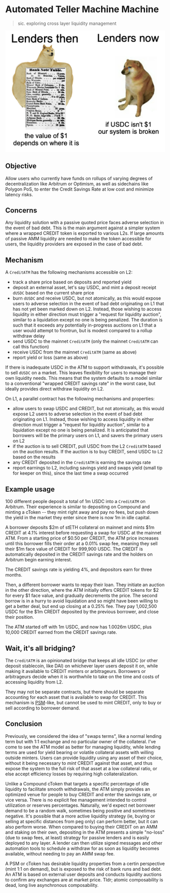 # Automated Teller Machine Machine
> sic. exploring cross layer liquidity management

![img](table.png)

## Objective
Allow users who currently have funds on rollups of varying degrees of decentralization like Arbitrum or Optimism, as well as sidechains like Polygon PoS, to enter the Credit Savings Rate at low cost and minimize latency risks.

## Concerns

Any liquidity solution with a passive quoted price faces adverse selection in the event of bad debt. This is the main argument against a simpler system where a wrapped CREDIT token is exported to various L2s. If large amounts of passive AMM liquidity are needed to make the token accessible for users, the liquidity providers are exposed in the case of bad debt.

## Mechanism
A `CreditATM` has the following mechanisms accessible on L2:

* track a share price based on deposits and reported yield
* deposit an external asset, let's say USDC, and mint a deposit receipt `dUSDC` based on the current share price
* burn `dUSDC` and receive USDC, but not atomically, as this would expose users to adverse selection in the event of bad debt originating on L1 that has not yet been marked down on L2. Instead, those wishing to access liquidity in either direction must trigger a "request for liquidity auction", similar to a liquidation except no one is being penalized. The duration is such that it exceeds any potentially in-progress auctions on L1 that a user would attempt to frontrun, but is modest compared to a rollup withdraw delay
* send USDC to the mainnet `CreditATM` (only the mainnet `CreditATM` can call this function)
* receive USDC from the mainnet `CreditATM` (same as above)
* report yield or loss (same as above)

If there is inadequate USDC in the ATM to support withdrawals, it's possible to sell `dUSDC` on a market. This leaves flexibility for users to manage their own liquidity needs. This means that the system defaults to a model similar to a conventional "wrapped CREDIT savings rate" in the worst case, but ideally provides direct withdraw liquidity on L2.

On L1, a parallel contract has the following mechanisms and properties:
* allow users to swap USDC and CREDIT, but not atomically, as this would expose L2 users to adverse selection in the event of bad debt originating on L1. Instead, those wishing to access liquidity in either direction must trigger a "request for liquidity auction", similar to a liquidation except no one is being penalized. It is anticipated that borrowers will be the primary users on L1, and savers the primary users on L2
* if the auction is to sell CREDIT, pull USDC from the L2 `CreditATM` based on the auction results. If the auction is to buy CREDIT, send USDC to L2 based on the results
* any CREDIT deposited in the `CreditATM` is earning the savings rate
* report earnings to L2, including savings yield and swaps yield (small tip for keeper on this), since the last time a swap occurred

## Example usage

100 different people deposit a total of 1m USDC into a `CreditATM` on Arbitrum. Their experience is similar to depositing on Compound and minting a cToken -- they mint right away and pay no fees, but push down the yield in the market they enter since there is now 1m in idle capital.

A borrower deposits $2m of stETH collateral on mainnet and mints $1m CREDIT at 4.1% interest before requesting a swap for USDC at the mainnet ATM. From a starting price of $0.50 per CREDIT, the ATM price increases until this borrower fills their order at a 0.01% swap fee, meaning they sell their $1m face value of CREDIT for 999,900 USDC. The CREDIT is automatically deposited in the CREDIT savings rate and the holders on Arbitrum begin earning interest.

The CREDIT savings rate is yielding 4%, and depositors earn for three months.

Then, a different borrower wants to repay their loan. They initiate an auction in the other direction, where the ATM initially offers CREDIT tokens for $2 for every $1 face value, and gradually decrements the price. The second borrow is in a hurry to avoid liquidation and so might have been willing to get a better deal, but end up closing at a 0.25% fee. They pay 1,002,500 USDC for the $1m CREDIT deposited by the previous borrower, and close their position.

The ATM started off with 1m USDC, and now has 1.0026m USDC, plus 10,000 CREDIT earned from the CREDIT savings rate.

## Wait, it's all bridging?
The `CreditATM` is an opinionated bridge that keeps all idle USDC (or other deposit stablecoin, like DAI) on whichever layer users deposit it on, while making it available to CREDIT minters or arbitrageurs. Borrowers or arbitrageurs decide when it is worthwhile to take on the time and costs of accessing liquidity from L2.

They may not be separate contracts, but there should be separate accounting for each asset that is available to swap for CREDIT. This mechanism is [PSM](https://mips.makerdao.com/mips/details/MIP29#paragraph-summary)-like, but cannot be used to mint CREDIT, only to buy or sell according to borrower demand.

## Conclusion
Previously, we considered the idea of "swaps terms", like a normal lending term but with 1:1 exchange and no particular owner of the collateral. I've come to see the ATM model as better for managing liquidity, while lending terms are used for yield bearing or volatile collateral assets with willing outside minters. Users can provide liquidity using any asset of their choice, without it being necessary to *mint* CREDIT against that asset, and thus expose the system to the full risk of that asset at a low collateral ratio, or else accept efficiency losses by requiring high collateralization.

Unlike a Compound cToken that targets a specific percentage of idle liquidity to facilitate smooth withdrawals, the ATM simply provides an optimized venue for people to buy CREDIT and enter the savings rate, or vice versa. There is no explicit fee management intended to control utilization or reserves percentages. Naturally, we'd expect net borrower demand to be a random walk, sometimes being positive and sometimes negative. It's possible that a more active liquidity strategy (ie, buying or selling at specific distances from peg only) can perform better, but it can also perform worse. When compared to buying their CREDIT on an AMM and staking on their own, depositing in the ATM presents a simple "no-loss" (due to swap fees, at least) strategy for passive lenders and is easily deployed to any layer. A lender can then utilize signed messages and other automation tools to schedule a withdraw for as soon as liquidity becomes available, without needing to pay an AMM swap fee.

A PSM or cToken has desirable liquidity properties from a certin perspective (mint 1:1 on demand), but is exposed to the risk of bank runs and bad debt. An ATM is based on external user deposits and conducts liquidity auctions to confirm any exchanges are at market price. Tldr; atomic composability is dead, long live asynchronous composability.